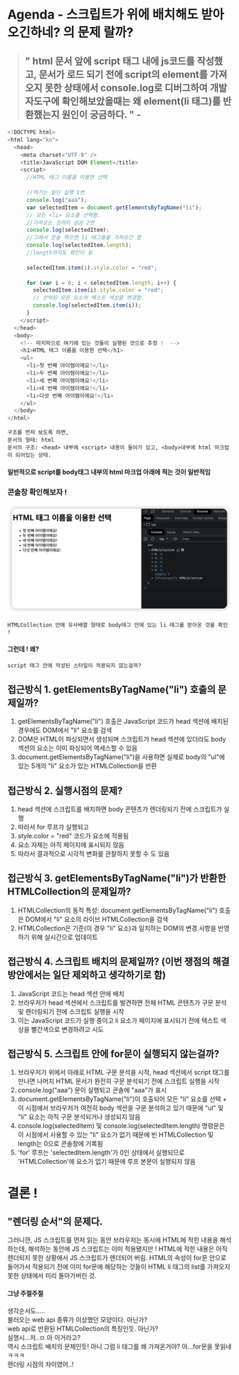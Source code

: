 # Agenda - 스크립트가 위에 배치해도 받아오긴하네? 의 문제 랄까?

> ## " html 문서 앞에 script 태그 내에 js코드를 작성했고, 문서가 로드 되기 전에 script의 element를 가져오지 못한 상태에서 console.log로 디버그하여 개발자도구에 확인해보았을때는 왜 element(li 태그)를 반환했는지 원인이 궁금하다. " -

```js
<!DOCTYPE html>
<html lang="ko">
  <head>
    <meta charset="UTF-8" />
    <title>JavaScript DOM Element</title>
    <script>
      //HTML 태그 이름을 이용한 선택

      //여기는 일단 실행 1번
      console.log("aaa");
      var selectedItem = document.getElementsByTagName("li");
      // 모든 <li> 요소를 선택함.
      //가져오는 것까지 성공 2번
      console.log(selectedItem);
      //그래서 콘솔 찍으면 li 태그들을 가져오긴 함
      console.log(selectedItem.length);
      //length까지도 확인이 됨

      selectedItem.item(1).style.color = "red";

      for (var i = 0; i < selectedItem.length; i++) {
        selectedItem.item(i).style.color = "red";
        // 선택된 모든 요소의 텍스트 색상을 변경함.
        console.log(selectedItem.item(i));
      }
    </script>
  </head>
  <body>
    <!-- 마지막으로 여기에 있는 것들이 실행된 것으로 추정 !  -->
    <h1>HTML 태그 이름을 이용한 선택</h1>
    <ul>
      <li>첫 번째 아이템이에요!</li>
      <li>두 번째 아이템이에요!</li>
      <li>세 번째 아이템이에요!</li>
      <li>네 번째 아이템이에요!</li>
      <li>다섯 번째 아이템이에요!</li>
    </ul>
  </body>
</html>

```

```basic
구조를 먼저 보도록 하면,
문서의 형태: html
문서의 구조: <head> 내부에 <script> 내용이 들어가 있고, <body>내부에 html 마크업이 되어있는 상태.
```

#### 일반적으로 script를 body태그 내부의 html 마크업 아래에 적는 것이 일반적임

### 콘솔창 확인해보자 !

![](../img/ex02_script.png)

```basic
HTMLCollection 안에 유사배열 형태로 body태그 안에 있는 li 태그를 받아온 것을 확인 !
```

#### 그런데 ! 왜?

```basic
script 태그 안에 작성된 스타일이 적용되지 않는걸까?
```

## 접근방식 1. getElementsByTagName("li") 호출의 문제일까?

1. getElementsByTagName("li") 호출은 JavaScript 코드가 head 섹션에 배치된 경우에도 DOM에서 "li" 요소를 검색
2. DOM은 HTML이 파싱되면서 생성되며 스크립트가 head 섹션에 있더라도 body 섹션의 요소는 이미 파싱되어 액세스할 수 있음
3. document.getElementsByTagName("li")을 사용하면 실제로 body의 "ul"에 있는 5개의 "li" 요소가 있는 HTMLCollection을 반환

## 접근방식 2. 실행시점의 문제?

1. head 섹션에 스크립트를 배치하면 body 콘텐츠가 렌더링되기 전에 스크립트가 실행
2. 따라서 for 루프가 실행되고
3. style.color = "red" 코드가 요소에 적용됨
4. 요소 자체는 아직 페이지에 표시되지 않음
5. 따라서 결과적으로 시각적 변화를 관찰하지 못할 수 도 있음

## 접근방식 3. getElementsByTagName("li")가 반환한 HTMLCollection의 문제일까?

1. HTMLCollection의 동적 특성: document.getElementsByTagName("li") 호출은 DOM에서 "li" 요소의 라이브 HTMLCollection을 검색
2. HTMLCollection은 기준(이 경우 "li" 요소)과 일치하는 DOM의 변경 사항을 반영하기 위해 실시간으로 업데이트

## 접근방식 4. 스크립트 배치의 문제일까? (이번 쟁점의 해결방안에서는 일단 제외하고 생각하기로 함)

1. JavaScript 코드는 head 섹션 안에 배치
2. 브라우저가 head 섹션에서 스크립트를 발견하면 전체 HTML 콘텐츠가 구문 분석 및 렌더링되기 전에 스크립트 실행을 시작
3. 이는 JavaScript 코드가 실행 중이고 li 요소가 페이지에 표시되기 전에 텍스트 색상을 빨간색으로 변경하려고 시도

## 접근방식 5. 스크립트 안에 for문이 실행되지 않는걸까?

1. 브라우저가 위에서 아래로 HTML 구문 분석을 시작, head 섹션에서 script 태그를 만나면 나머지 HTML 문서가 완전히 구문 분석되기 전에 스크립트 실행을 시작
2. console.log("aaa") 문이 실행되고 콘솔에 "aaa"가 표시
3. document.getElementsByTagName("li")이 호출되어 모든 "li" 요소를 선택 + 이 시점에서 브라우저가 여전히 body 섹션을 구문 분석하고 있기 때문에 "ul" 및 "li" 요소는 아직 구문 분석되거나 생성되지 않음
4. console.log(selectedItem) 및 console.log(selectedItem.length) 명령문은 이 시점에서 사용할 수 있는 "li" 요소가 없기 때문에 빈 HTMLCollection 및 length는 0으로 콘솔창에 기록됨
5. 'for' 루프는 'selectedItem.length'가 0인 상태에서 실행되므로 'HTMLCollection'에 요소가 없기 때문에 루프 본문이 실행되지 않음

# 결론 !

## "렌더링 순서"의 문제다.

그러니깐, JS 스크립트를 먼저 읽는 동안 브라우저는 동시에 HTML에 적힌 내용을 해석하는데, 해석하는 동안에 JS 스크립트는 이미 적용됐지만 ! HTML에 적힌 내용은 아직 렌더되지 못한 상황에서 JS 스크립트가 렌더되어 버림. HTML의 속성이 for문 안으로 들어가서 적용되기 전에 이미 for문에 해당하는 것들이 HTML li 태그의 list를 가져오지 못한 상태에서 미리 돌아가버린 것.

#### 그냥 주절주절

생각순서도.....
<br>
불러오는 web api 종류가 이상했던 모양이다. 아닌가?
<br>
web api로 반환된 HTMLCollection의 특징인듯. 아닌가?
<br>
실행시...저..ㅁ.아 이거라고?
<br>
역시 스크립트 배치의 문제인듯! 아니 그럼 li 태그를 왜 가져온거야? 아...for문을 못읽네ㅋㅋㅋ
<br>
렌더링 시점의 차이였어..!
